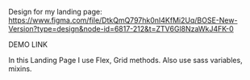 Design for my landing page:
https://www.figma.com/file/DtkQmQ797hk0nI4KfMi2Uq/BOSE-New-Version?type=design&node-id=6817-212&t=ZTV6Gl8NzaWkJ4FK-0

DEMO LINK

In this Landing Page I use Flex, Grid methods. Also use sass variables, mixins.
